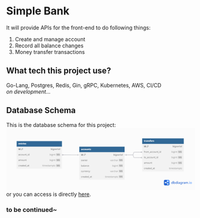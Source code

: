# Simple Bank

It will provide APIs for the front-end to do following things:
1. Create and manage account
2. Record all balance changes
3. Money transfer transactions

## What tech this project use?
Go-Lang, Postgres, Redis, Gin, gRPC, Kubernetes, AWS, CI/CD <br>
<i>on development...</i>

## Database Schema
This is the database schema for this project: <br>
![Database Schema](readme/db_schema.png) <br>
or you can access is directly [here](https://dbdiagram.io/d/Simple-Bank-678a4ceb6b7fa355c336c916).

### to be continued~